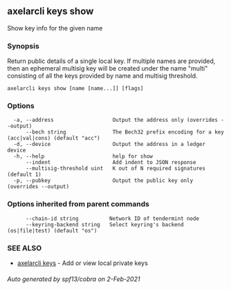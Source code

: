 ## axelarcli keys show

Show key info for the given name

### Synopsis

Return public details of a single local key. If multiple names are provided, then an ephemeral multisig key will be
created under the name "multi"
consisting of all the keys provided by name and multisig threshold.

```
axelarcli keys show [name [name...]] [flags]
```

### Options

```
  -a, --address                   Output the address only (overrides --output)
      --bech string               The Bech32 prefix encoding for a key (acc|val|cons) (default "acc")
  -d, --device                    Output the address in a ledger device
  -h, --help                      help for show
      --indent                    Add indent to JSON response
      --multisig-threshold uint   K out of N required signatures (default 1)
  -p, --pubkey                    Output the public key only (overrides --output)
```

### Options inherited from parent commands

```
      --chain-id string          Network ID of tendermint node
      --keyring-backend string   Select keyring's backend (os|file|test) (default "os")
```

### SEE ALSO

* [axelarcli keys](axelarcli_keys.md)     - Add or view local private keys

###### Auto generated by spf13/cobra on 2-Feb-2021
